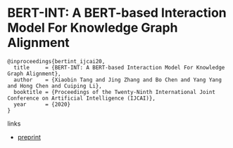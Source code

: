 # BERT-INT: A BERT-based Interaction Model For Knowledge Graph Alignment

```
@inproceedings{bertint_ijcai20,
  title     = {BERT-INT: A BERT-based Interaction Model For Knowledge Graph Alignment},
  author    = {Xiaobin Tang and Jing Zhang and Bo Chen and Yang Yang and Hong Chen and Cuiping Li},
  booktitle = {Proceedings of the Twenty-Ninth International Joint Conference on Artificial Intelligence (IJCAI)},
  year      = {2020}
}
```

links
- [preprint](http://yangy.org/works/bert-int/InteractionKA.pdf)
